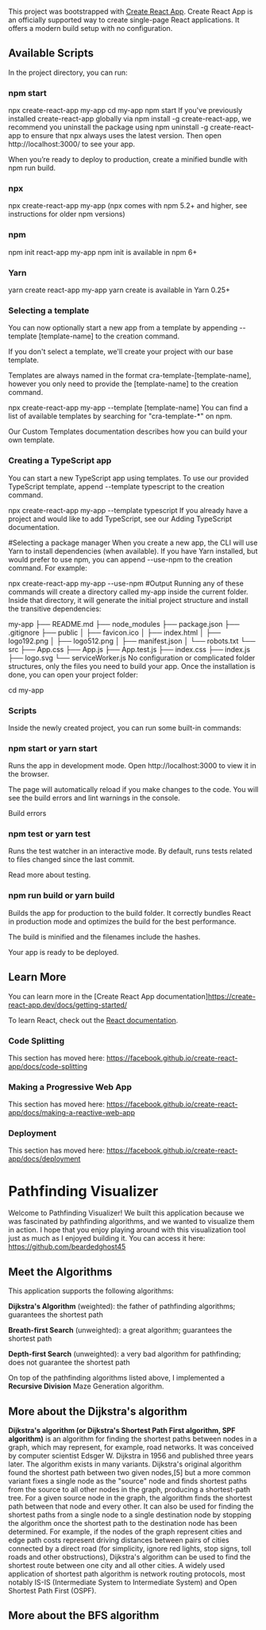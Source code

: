 This project was bootstrapped with [Create React App](https://github.com/create-react-app).
Create React App is an officially supported way to create single-page React applications. It offers a modern build setup with no configuration.

## Available Scripts

In the project directory, you can run:

### npm start
npx create-react-app my-app
cd my-app
npm start
If you've previously installed create-react-app globally via npm install -g create-react-app, we recommend you uninstall the package using npm uninstall -g create-react-app to ensure that npx always uses the latest version.
Then open http://localhost:3000/ to see your app.

When you’re ready to deploy to production, create a minified bundle with npm run build.


### npx
npx create-react-app my-app
(npx comes with npm 5.2+ and higher, see instructions for older npm versions)

### npm
npm init react-app my-app
npm init <initializer> is available in npm 6+

### Yarn
yarn create react-app my-app
yarn create is available in Yarn 0.25+

### Selecting a template
You can now optionally start a new app from a template by appending --template [template-name] to the creation command.

If you don't select a template, we'll create your project with our base template.

Templates are always named in the format cra-template-[template-name], however you only need to provide the [template-name] to the creation command.

npx create-react-app my-app --template [template-name]
You can find a list of available templates by searching for "cra-template-*" on npm.

Our Custom Templates documentation describes how you can build your own template.

### Creating a TypeScript app
You can start a new TypeScript app using templates. To use our provided TypeScript template, append --template typescript to the creation command.

npx create-react-app my-app --template typescript
If you already have a project and would like to add TypeScript, see our Adding TypeScript documentation.

#Selecting a package manager
When you create a new app, the CLI will use Yarn to install dependencies (when available). If you have Yarn installed, but would prefer to use npm, you can append --use-npm to the creation command. For example:

npx create-react-app my-app --use-npm
#Output
Running any of these commands will create a directory called my-app inside the current folder. Inside that directory, it will generate the initial project structure and install the transitive dependencies:

my-app
├── README.md
├── node_modules
├── package.json
├── .gitignore
├── public
│   ├── favicon.ico
│   ├── index.html
│   ├── logo192.png
│   ├── logo512.png
│   ├── manifest.json
│   └── robots.txt
└── src
    ├── App.css
    ├── App.js
    ├── App.test.js
    ├── index.css
    ├── index.js
    ├── logo.svg
    └── serviceWorker.js
No configuration or complicated folder structures, only the files you need to build your app. Once the installation is done, you can open your project folder:

cd my-app
### Scripts
Inside the newly created project, you can run some built-in commands:

### npm start or yarn start
Runs the app in development mode. Open http://localhost:3000 to view it in the browser.

The page will automatically reload if you make changes to the code. You will see the build errors and lint warnings in the console.

Build errors

### npm test or yarn test
Runs the test watcher in an interactive mode. By default, runs tests related to files changed since the last commit.

Read more about testing.

### npm run build or yarn build
Builds the app for production to the build folder. It correctly bundles React in production mode and optimizes the build for the best performance.

The build is minified and the filenames include the hashes.

Your app is ready to be deployed.





## Learn More

You can learn more in the [Create React App documentation]https://create-react-app.dev/docs/getting-started/

To learn React, check out the [React documentation](https://reactjs.org/).

### Code Splitting

This section has moved here: https://facebook.github.io/create-react-app/docs/code-splitting


### Making a Progressive Web App

This section has moved here: https://facebook.github.io/create-react-app/docs/making-a-reactive-web-app



### Deployment

This section has moved here: https://facebook.github.io/create-react-app/docs/deployment



# Pathfinding Visualizer

Welcome to Pathfinding Visualizer! We built this application because we was fascinated by pathfinding algorithms, and we  wanted to visualize them in action. I hope that you enjoy playing around with this visualization tool just as much as I enjoyed building it. You can access it here: 
https://github.com/beardedghost45 

## Meet the Algorithms

This application supports the following algorithms: 

**Dijkstra's Algorithm** (weighted): the father of pathfinding algorithms; guarantees the shortest path

**Breath-first Search** (unweighted): a great algorithm; guarantees the shortest path

**Depth-first Search** (unweighted): a very bad algorithm for pathfinding; does not guarantee the shortest path

On top of the pathfinding algorithms listed above, I implemented a **Recursive Division** Maze Generation algorithm.

## More about the Dijkstra's algorithm 
**Dijkstra's algorithm (or Dijkstra's Shortest Path First algorithm, SPF algorithm)** is an algorithm for finding the shortest paths between nodes in a graph, which may represent, for example, road networks. It was conceived by computer scientist Edsger W. Dijkstra in 1956 and published three years later.
The algorithm exists in many variants. Dijkstra's original algorithm found the shortest path between two given nodes,[5] but a more common variant fixes a single node as the "source" node and finds shortest paths from the source to all other nodes in the graph, producing a shortest-path tree.
For a given source node in the graph, the algorithm finds the shortest path between that node and every other. It can also be used for finding the shortest paths from a single node to a single destination node by stopping the algorithm once the shortest path to the destination node has been determined. For example, if the nodes of the graph represent cities and edge path costs represent driving distances between pairs of cities connected by a direct road (for simplicity, ignore red lights, stop signs, toll roads and other obstructions), Dijkstra's algorithm can be used to find the shortest route between one city and all other cities. A widely used application of shortest path algorithm is network routing protocols, most notably IS-IS (Intermediate System to Intermediate System) and Open Shortest Path First (OSPF).

## More about the BFS algorithm


